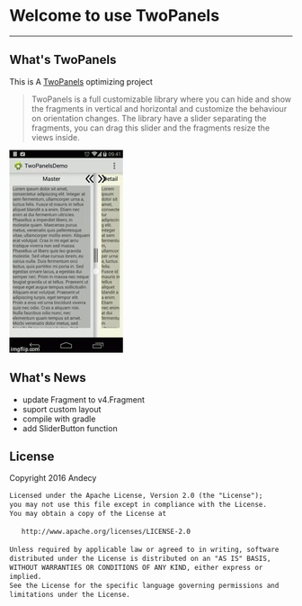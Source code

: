 # Welcome to use TwoPanels
------

## What's TwoPanels
This is A [TwoPanels](https://github.com/DesarrolloAntonio/TwoPanels) optimizing project
> TwoPanels is a full customizable library where you can hide and show the fragments in vertical and horizontal and customize the behaviour on orientation changes. The library have a slider separating the fragments, you can drag this slider and the fragments resize the views inside.

![Logo](twoPanelsExample/image.gif)

## What's News
* update Fragment to v4.Fragment
* suport custom layout
* compile with gradle
* add SliderButton function

## License
Copyright 2016 Andecy

    Licensed under the Apache License, Version 2.0 (the "License");
    you may not use this file except in compliance with the License.
    You may obtain a copy of the License at

       http://www.apache.org/licenses/LICENSE-2.0

    Unless required by applicable law or agreed to in writing, software
    distributed under the License is distributed on an "AS IS" BASIS,
    WITHOUT WARRANTIES OR CONDITIONS OF ANY KIND, either express or implied.
    See the License for the specific language governing permissions and
    limitations under the License.
